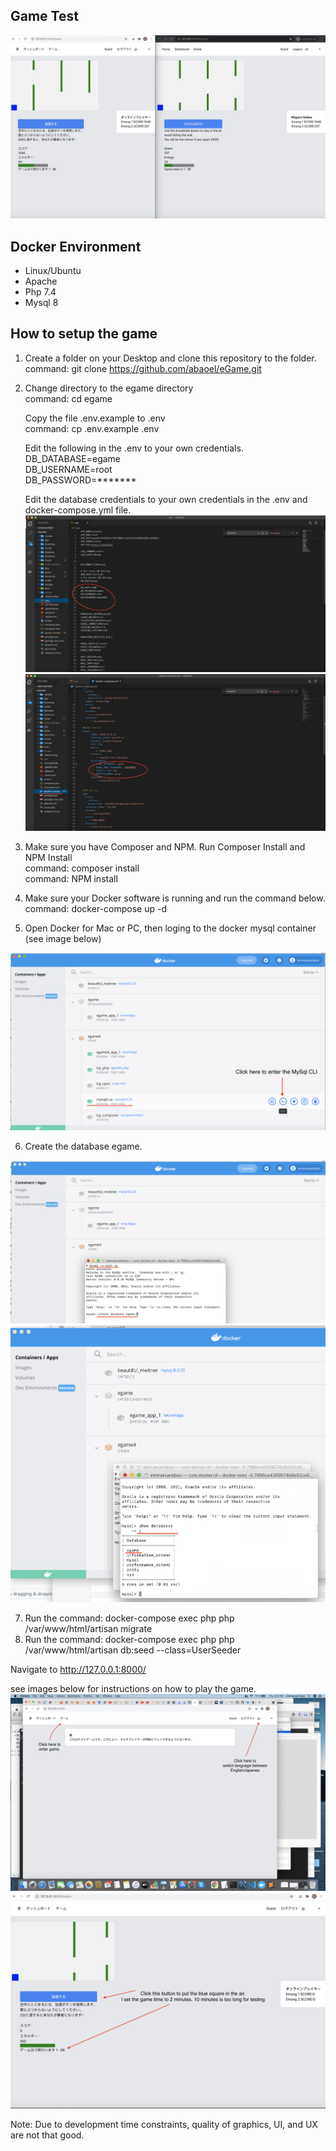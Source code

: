 ## Game Test

<img src="./images/gameimage.png" alt="Italian Trulli">


## Docker Environment
 
 - Linux/Ubuntu
 - Apache
 - Php 7.4
 - Mysql 8


## How to setup the game

1. Create a folder on your Desktop and clone this repository to the folder.
   command: git clone https://github.com/abaoel/eGame.git

2. Change directory to the egame directory</br>
   command: cd egame

   Copy the file .env.example to .env</br>
   command: cp .env.example .env

   Edit the following in the .env to your own credentials. </br>
   DB_DATABASE=egame</br>
   DB_USERNAME=root</br>
   DB_PASSWORD=*******</br>
   
   Edit the database credentials to your own credentials in the .env and docker-compose.yml file.
   <img src="./images/envfile.png" alt="">
   <img src="./images/dockercompose.png" alt="">
   
3. Make sure you have Composer and NPM. Run Composer Install and NPM Install</br>
   command: composer install</br>
   command: NPM install
   
4. Make sure your Docker software is running and run the command below.</br>
   command: docker-compose up -d

5. Open Docker for Mac or PC, then loging to the docker mysql container (see image below)
<img src="./images/mysqlcli2.png" alt="">

6. Create the database egame.
<img src="./images/mysqlcli3.png" alt="">
<img src="./images/mysqlcli4.png" alt="">

7. Run the command: docker-compose exec php php /var/www/html/artisan migrate
8. Run the command: docker-compose exec php php /var/www/html/artisan db:seed --class=UserSeeder

Navigate to http://127.0.0.1:8000/

see images below for instructions on how to play the game.
<img src="./images/entergame.png" alt="">
<img src="./images/entergame2.png" alt="">

Note: Due to development time constraints, quality of graphics, UI, and UX are not that good.

